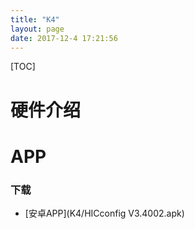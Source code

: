 ```yaml
---
title: "K4"
layout: page
date: 2017-12-4 17:21:56
---
```


[TOC]

# 硬件介绍


# **APP**
### **下载**
* [安卓APP](K4/HICconfig V3.4002.apk)
